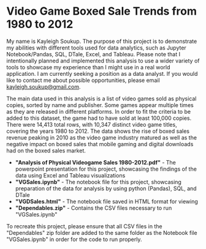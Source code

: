# Video Game Boxed Sale Trends from 1980 to 2012

My name is Kayleigh Soukup. The purpose of this project is to demonstrate my abilities with different tools used for data analytics, such as Jupyter Notebook/Pandas, SQL, DTale, Excel, and Tableau. Please note that I intentionally planned and implemented this analysis to use a wider variety of tools to showcase my experience than I might use in a real world application. I am currently seeking a position as a data analyst. If you would like to contact me about possible opportunities, please email [kayleigh.soukup@gmail.com](mailto:kayleigh.soukup@gmail.com).

The main data used in this analysis is a list of video games sold as physical copies, sorted by name and publisher. Some games appear multiple times as they are released in different platforms. In order to fit the criteria to be added to this dataset, the game had to have sold at least 100,000 copies. There were 14,413 total rows, with 10,347 distinct video game titles, covering the years 1980 to 2012. The data shows the rise of boxed sales revenue peaking in 2010 as the video game industry matured as well as the negative impact on boxed sales that mobile gaming and digital downloads had on the boxed sales market.

- **"Analysis of Physical Videogame Sales 1980-2012.pdf"** - The powerpoint presentation for this project, showcasing the findings of the data using Excel and Tableau visualizations
- **"VGSales.ipynb"** - The notebook file for this project, showcasing preparation of the data for analysis by using python (Pandas), SQL, and DTale
- **"VGDSales.html"** - The notebook file saved in HTML format for viewing
- **"Dependables.zip"** - Contains the CSV files necessary to run "VGSales.ipynb"

To recreate this project, please ensure that all CSV files in the "Dependables" zip folder are added to the same folder as the Notebook file "VGSales.ipynb" in order for the code to run properly.




